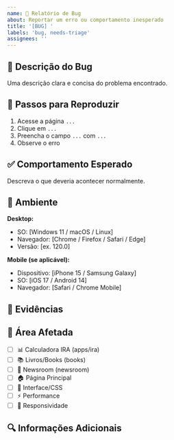 ```yaml
---
name: 🐛 Relatório de Bug
about: Reportar um erro ou comportamento inesperado
title: '[BUG] '
labels: 'bug, needs-triage'
assignees: ''
---
```


## 🐛 Descrição do Bug
Uma descrição clara e concisa do problema encontrado.

## 🔄 Passos para Reproduzir
1. Acesse a página `...`
2. Clique em `...`
3. Preencha o campo `...` com `...`
4. Observe o erro

## ✅ Comportamento Esperado
Descreva o que deveria acontecer normalmente.

## 📱 Ambiente
**Desktop:**
- SO: [Windows 11 / macOS / Linux]
- Navegador: [Chrome / Firefox / Safari / Edge]
- Versão: [ex. 120.0]

**Mobile (se aplicável):**
- Dispositivo: [iPhone 15 / Samsung Galaxy]
- SO: [iOS 17 / Android 14]
- Navegador: [Safari / Chrome Mobile]

## 📸 Evidências
<!-- Adicione capturas de tela, vídeos ou logs de console -->

## 🎯 Área Afetada
- [ ] 📊 Calculadora IRA (apps/ira)
- [ ] 📚 Livros/Books (books)
- [ ] 📰 Newsroom (newsroom)
- [ ] 🏠 Página Principal
- [ ] 🎨 Interface/CSS
- [ ] ⚡ Performance
- [ ] 📱 Responsividade

## 🔍 Informações Adicionais
<!-- Console errors, network requests, ou qualquer contexto relevante -->
